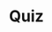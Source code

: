 ---
title: "Quiz"
passing_percentage: 70
layout: "test"
type: "test"
questions:
  - id: "q1"
    text: "Which telemetry add-ons are commonly used with Istio for observability?"
    type: "single-answer"
    marks: 2
    options:
      - id: "a"
        text: "Prometheus, Grafana, and Jaeger"
        is_correct: true
      - id: "b"
        text: "Elasticsearch, Kibana, and Logstash"
      - id: "c"
        text: "InfluxDB, Chronograf, and Kapacitor"
      - id: "d"
        text: "Splunk, Dynatrace, and Datadog"
  - id: "q2"
    text: "What are the methods to expose Istio add-on services outside the cluster? (Select all that apply)"
    type: "multiple-answers"
    marks: 2
    options:
      - id: "a"
        text: "Changing service type to NodePort or LoadBalancer"
        is_correct: true
      - id: "b"
        text: "Using port-forwarding"
        is_correct: true
      - id: "c"
        text: "Configuring Kubernetes Ingress"
        is_correct: true
  - id: "q3"
    text: "What type of monitoring capability tracks requests across multiple services?" 
    type: "short_answer" 
    marks: 2
    correct_answer: "Tracing" 
---